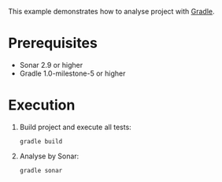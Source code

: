 This example demonstrates how to analyse project with [Gradle](http://www.gradle.org/).

Prerequisites
=============

*   Sonar 2.9 or higher
*   Gradle 1.0-milestone-5 or higher

Execution
=========

1.  Build project and execute all tests:

        gradle build

2.  Analyse by Sonar:

        gradle sonar

